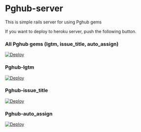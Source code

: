 # Pghub-server

This is simple rails server for using Pghub gems

If you want to deploy to heroku server, push the following button.

### All Pghub gems (lgtm, issue\_title, auto\_assign)

[![Deploy](https://www.herokucdn.com/deploy/button.svg)](https://heroku.com/deploy)

### Pghub-lgtm

[![Deploy](https://www.herokucdn.com/deploy/button.svg)](https://heroku.com/deploy?template=https://github.com/playground-live/pghub-server/tree/lgtm)

### Pghub-issue_title

[![Deploy](https://www.herokucdn.com/deploy/button.svg)](https://heroku.com/deploy?template=https://github.com/playground-live/pghub-server/tree/issue_title)

### Pghub-auto_assign

[![Deploy](https://www.herokucdn.com/deploy/button.svg)](https://heroku.com/deploy?template=https://github.com/playground-live/pghub-server/tree/auto_assign)
